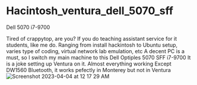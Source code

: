 # Hacintosh_ventura_dell_5070_sff
Dell 5070 i7-9700

Tired of crappytop, are you?
If you do teaching assistant service for it students, like me do.
Ranging from install hackintosh to Ubuntu setup, varies type of coding, virtual network lab emulation, etc
A decent PC is a must, so I switch my main machine to this Dell Optiples 5070 SFF i7-9700
It is a joke setting up Ventura on it.
Almost everything working
Except DW1560 Bluetooth, it works pefectly in Monterey but not in Ventura
![Screenshot 2023-04-04 at 12 17 29 AM](https://user-images.githubusercontent.com/10823037/229584871-2782856d-4ae6-400a-bb20-df2aa07d0f4f.png)
